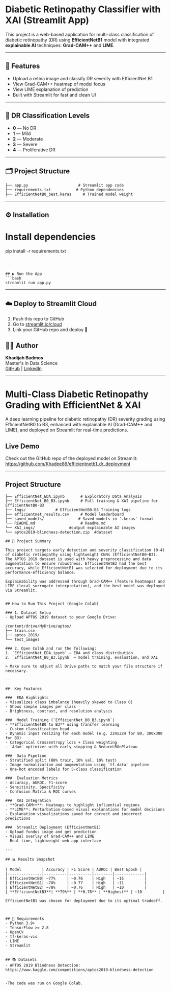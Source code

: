 # Diabetic Retinopathy Classifier with XAI (Streamlit App)

This project is a web-based application for multi-class classification of diabetic retinopathy (DR) using **EfficientNetB1** model with integrated **explainable AI** techniques: **Grad-CAM++** and **LIME**.

---

## 🚀 Features
- Upload a retina image and classify DR severity with EfficientNet B1
- View Grad-CAM++ heatmap of model focus
- View LIME explanation of prediction
- Built with Streamlit for fast and clean UI

---

## 🧠 DR Classification Levels
- **0** — No DR
- **1** — Mild
- **2** — Moderate
- **3** — Severe
- **4** — Proliferative DR

---

## 🗂️ Project Structure
```
├── app.py                      # Streamlit app code
├── requirements.txt           # Python dependencies
├── EfficientNetB0_best.keras     # Trained model weight
```

---

## ⚙️ Installation


# Install dependencies
pip install -r requirements.txt
```

---

## ▶️ Run the App
```bash
streamlit run app.py
```

---

## ☁️ Deploy to Streamlit Cloud
1. Push this repo to GitHub
2. Go to [streamlit.io/cloud](https://streamlit.io/cloud)
3. Link your GitHub repo and deploy 🎉


## 🧑‍💻 Author
**Khadijah Badmos**  
Master's in Data Science  
[GitHub](https://github.com/Khadee86) | [LinkedIn](www.linkedin.com/in/khadijah-badmos)

---

# Multi-Class Diabetic Retinopathy Grading with EfficientNet & XAI

A deep learning pipeline for diabetic retinopathy (DR) severity grading using EfficientNetB0 to B3, enhanced with explainable AI (Grad-CAM++ and LIME), and deployed on Streamlit for real-time predictions.



## Live Demo

Check out the GitHub repo of the deployed model on Streamlit:
https://github.com/Khadee86/efficientnetb1_dr_deployment

---

## Project Structure

```
├── EfficientNet_EDA.ipynb       # Exploratory Data Analysis
├── EfficientNet_B0_B3.ipynb     # Full training & XAI pipeline for EfficientNetB0-B3
├── logs/             # EfficientNetB0-B3 Training logs
├── efficientnet_results.csv     # Model leaderboard
├── saved_models/               # Saved models in '.keras' format
└── README.md                    # ReadMe.md
└── XAI_imgs/  				#output explainable AI images
└── aptos2019-blindness-detection.zip  #dataset

## 📄 Project Summary

This project targets early detection and severity classification (0-4) of diabetic retinopathy using lightweight CNNs (EfficientNetB0–B3). The APTOS 2019 dataset is used with heavy preprocessing and data augmentation to ensure robustness. EfficientNetB3 had the best accuracy, while EfficientNetB1 was selected for deployment due to its performance-efficiency balance.

Explainability was addressed through Grad-CAM++ (feature heatmaps) and LIME (local surrogate interpretation), and the best model was deployed via Streamlit.


## How to Run This Project (Google Colab)

### 1. Dataset Setup
- Upload APTOS 2019 dataset to your Google Drive:

/content/drive/MyDrive/aptos/
├── train.csv
├── aptos_2019/
└── test_images

### 2. Open Colab and run the following:
1. `EfficientNet_EDA.ipynb` — EDA and class distribution
2. `EfficientNet_B0_B3.ipynb` — model training, evaluation, and XAI

> Make sure to adjust all Drive paths to match your file structure if necessary.

---

##  Key Features

###  EDA Highlights
- Visualizes class imbalance (heavily skewed to Class 0)
- Shows sample images per class
- Brightness, contrast, and resolution analysis

###  Model Training (`EfficientNet_B0_B3.ipynb`)
- **EfficientNetB0 to B3** using transfer learning
- Custom classification head
- Dynamic input resizing for each model (e.g. 224x224 for B0, 300x300 for B3)
- Categorical Crossentropy loss + Class weighting
- `Adam` optimizer with early stopping & ReduceLROnPlateau

###  Data Pipeline
- Stratified split (80% train, 10% val, 10% test)
- Image normalization and augmentation using `tf.data` pipeline
- One-hot encoded labels for 5-class classification

###  Evaluation Metrics
- Accuracy, AUROC, F1-score
- Sensitivity, Specificity
- Confusion Matrix & ROC curves

###  XAI Integration
- **Grad-CAM++**: Heatmaps to highlight influential regions
- **LIME**: Perturbation-based visual explanations for model decisions
- Explanation visualizations saved for correct and incorrect predictions

###  Streamlit Deployment (EfficientNetB1)
- Upload fundus image and get prediction
- Visual overlay of Grad-CAM++ and LIME
- Real-time, lightweight web app interface

---

## 📊 Results Snapshot

| Model         | Accuracy | F1 Score | AUROC | Best Epoch |
|---------------|----------|----------|--------|-------------|
| EfficientNetB0| ~77%     | ~0.76    | High   | ~15         |
| EfficientNetB1| ~78%     | ~0.77    | High   | ~11         |
| EfficientNetB2| ~78%     | ~0.76    | High   | ~10         |
| **EfficientNetB3**| **79%** | **0.78** | **Highest** | ~10         |

EfficientNetB1 was chosen for deployment due to its optimal tradeoff.

---

## 📌 Requirements
- Python 3.9+
- TensorFlow >= 2.8
- OpenCV
- tf-keras-vis
- LIME
- Streamlit


## 📚 Datasets
- APTOS 2019 Blindness Detection: https://www.kaggle.com/competitions/aptos2019-blindness-detection


-The code was run on Google Colab.


